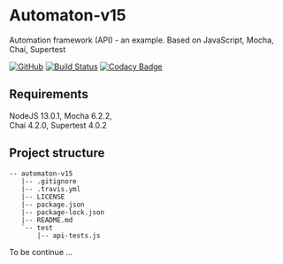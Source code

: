 # Automaton-v15

Automation framework (API) - an example. Based on JavaScript, Mocha, Chai, Supertest

[![GitHub](https://img.shields.io/github/license/mashape/apistatus.svg)](https://github.com/BurhanH/automaton-v15/blob/master/LICENSE)
[![Build Status](https://travis-ci.org/BurhanH/Automaton-v15.svg?branch=master)](https://travis-ci.org/BurhanH/Automaton-v15)
[![Codacy Badge](https://api.codacy.com/project/badge/Grade/7878cfa169c946aabd4899e85ff0f119)](https://www.codacy.com/manual/BurhanH/Automaton-v15?utm_source=github.com&amp;utm_medium=referral&amp;utm_content=BurhanH/Automaton-v15&amp;utm_campaign=Badge_Grade)

## Requirements
NodeJS 13.0.1, Mocha 6.2.2, <br>
Chai 4.2.0, Supertest 4.0.2 <br>

## Project structure
```text
-- automaton-v15
   |-- .gitignore
   |-- .travis.yml
   |-- LICENSE
   |-- package.json
   |-- package-lock.json
   |-- README.md
   `-- test
       |-- api-tests.js
```

To be continue ...
